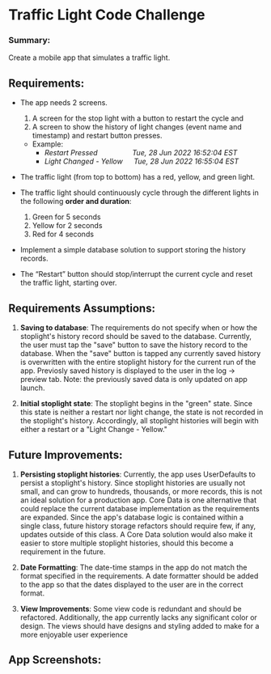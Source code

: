 # Traffic Light Code Challenge

### Summary:
Create a mobile app that simulates a traffic light.


## Requirements:

- The app needs 2 screens.
  1.  A screen for the stop light with a button to restart the cycle and
  2.  A screen to show the history of light changes (event name and timestamp)
and restart button presses.
  - Example:
    - *Restart Pressed &emsp; &emsp; &emsp; &ensp; Tue, 28 Jun 2022 16:52:04 EST*
    - *Light Changed - Yellow &emsp; Tue, 28 Jun 2022 16:55:04 EST*

- The traffic light (from top to bottom) has a red, yellow, and green light.
- The traffic light should continuously cycle through the different lights in the
following **order and duration**:
  1. Green for 5 seconds
  2. Yellow for 2 seconds
  3. Red for 4 seconds
- Implement a simple database solution to support storing the history records.
- The “Restart” button should stop/interrupt the current cycle and reset the traffic
light, starting over.

## Requirements Assumptions:

1.  **Saving to database**: The requirements do not specify when or how the stoplight's history record
should be saved to the database. Currently, the user must tap the "save" button to save the 
history record to the database. When the "save" button is tapped any currently saved history is
overwritten with the entire stoplight history for the current run of the app. Previosly saved history
is displayed to the user in the log -> preview tab. Note: the previously saved data is only updated
on app launch.

2.  **Initial stoplight state**: The stoplight begins in the "green" state. Since this state is neither
a restart nor light change, the state is not recorded in the stoplight's history. Accordingly, all 
stoplight histories will begin with either a restart or a "Light Change - Yellow."

## Future Improvements:

1.  **Persisting stoplight histories**: Currently, the app uses UserDefaults to persist a stoplight's 
history. Since stoplight histories are usually not small, and can grow to hundreds, thousands, or more
records, this is not an ideal solution for a production app. Core Data is one alternative that could
replace the current database implementation as the requirements are expanded. Since the app's database 
logic is contained within a single class, future history storage refactors should require few, if any,
updates outside of this class. A Core Data solution would also make it easier to store multiple
stoplight histories, should this become a requirement in the future.

2.  **Date Formatting**: The date-time stamps in the app do not match the format specified in the
requirements. A date formatter should be added to the app so that the dates displayed to the user are 
in the correct format.

3.  **View Improvements**: Some view code is redundant and should be refactored. Additionally, the 
app currently lacks any significant color or design. The views should have designs and styling added 
to make for a more enjoyable user experience


## App Screenshots:
